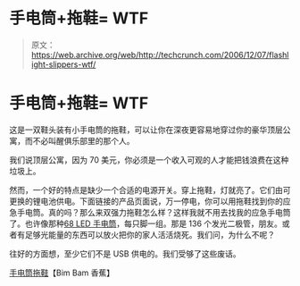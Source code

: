 # 手电筒+拖鞋= WTF

> 原文：<https://web.archive.org/web/http://techcrunch.com/2006/12/07/flashlight-slippers-wtf/>

# 手电筒+拖鞋= WTF

这是一双鞋头装有小手电筒的拖鞋，可以让你在深夜更容易地穿过你的豪华顶层公寓，而不必叫醒俱乐部里的那个人。

我们说顶层公寓，因为 70 美元，你必须是一个收入可观的人才能把钱浪费在这种垃圾上。

然而，一个好的特点是缺少一个合适的电源开关。穿上拖鞋，灯就亮了。它们由可更换的锂电池供电。下面链接的产品页面说，万一停电，你可以用拖鞋找到你的应急手电筒。真的吗？那么来双强力拖鞋怎么样？这样我就不用去找我的应急手电筒了。也许像那种[68 LED 手电筒](https://web.archive.org/web/20201028054554/http://crunchgear.com/2006/10/25/why-you-the-reader-need-this-68-led-flashlight/)，每只脚一组。那是 136 个发光二极管，朋友。或者有足够光能量的东西可以放火把你的家人活活烧死。我们问，为什么不呢？

往好的方面想，至少它们不是 USB 供电的。我们受够了这些废话。

[手电筒拖鞋](https://web.archive.org/web/20201028054554/http://www.bimbambanana.com/index.php?p=&side=visProd&prod_id=266)【Bim Bam 香蕉】